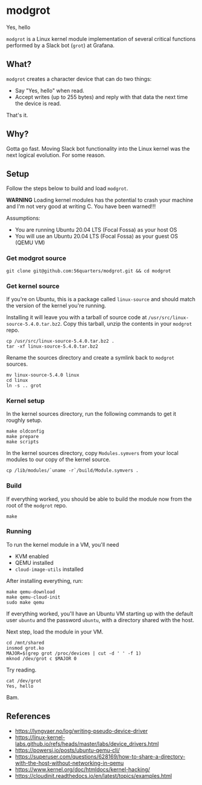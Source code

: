 # modgrot

Yes, hello

`modgrot` is a Linux kernel module implementation of several critical
functions performed by a Slack bot (`grot`) at Grafana.

## What?

`modgrot` creates a character device that can do two things:

* Say "Yes, hello" when read.
* Accept writes (up to 255 bytes) and reply with that data the next time
  the device is read.

That's it.

## Why?

Gotta go fast. Moving Slack bot functionality into the Linux kernel was
the next logical evolution. For some reason.

## Setup

Follow the steps below to build and load `modgrot`.

**WARNING** Loading kernel modules has the potential to crash your machine
and I'm not very good at writing C. You have been warned!!!

Assumptions:

* You are running Ubuntu 20.04 LTS (Focal Fossa) as your host OS
* You will use an Ubuntu 20.04 LTS (Focal Fossa) as your guest OS (QEMU VM)

### Get modgrot source

```
git clone git@github.com:56quarters/modgrot.git && cd modgrot
```

### Get kernel source

If you're on Ubuntu, this is a package called `linux-source` and should match
the version of the kernel you're running.

Installing it will leave you with a tarball of source code at
`/usr/src/linux-source-5.4.0.tar.bz2`. Copy this tarball, unzip the contents
in your `modgrot` repo.

```
cp /usr/src/linux-source-5.4.0.tar.bz2 .
tar -xf linux-source-5.4.0.tar.bz2
```

Rename the sources directory and create a symlink back to `modgrot` sources.

```
mv linux-source-5.4.0 linux
cd linux
ln -s .. grot
```

### Kernel setup

In the kernel sources directory, run the following commands to get it
roughly setup.

```
make oldconfig
make prepare
make scripts
```

In the kernel sources directory, copy `Modules.symvers` from your local
modules to our copy of the kernel source.

```
cp /lib/modules/`uname -r`/build/Module.symvers .
```

### Build

If everything worked, you should be able to build the module now from the
root of the `modgrot` repo.

```
make
```

### Running

To run the kernel module in a VM, you'll need

* KVM enabled
* QEMU installed
* `cloud-image-utils` installed

After installing everything, run:

```
make qemu-download
make qemu-cloud-init
sudo make qemu
```

If everything worked, you'll have an Ubuntu VM starting up with the default
user `ubuntu` and the password `ubuntu`, with a directory shared with the host.

Next step, load the module in your VM.

```
cd /mnt/shared
insmod grot.ko
MAJOR=$(grep grot /proc/devices | cut -d ' ' -f 1)
mknod /dev/grot c $MAJOR 0
```

Try reading.

```
cat /dev/grot
Yes, hello
```

Bam.

## References

* https://lyngvaer.no/log/writing-pseudo-device-driver
* https://linux-kernel-labs.github.io/refs/heads/master/labs/device_drivers.html
* https://powersj.io/posts/ubuntu-qemu-cli/
* https://superuser.com/questions/628169/how-to-share-a-directory-with-the-host-without-networking-in-qemu
* https://www.kernel.org/doc/htmldocs/kernel-hacking/
* https://cloudinit.readthedocs.io/en/latest/topics/examples.html
